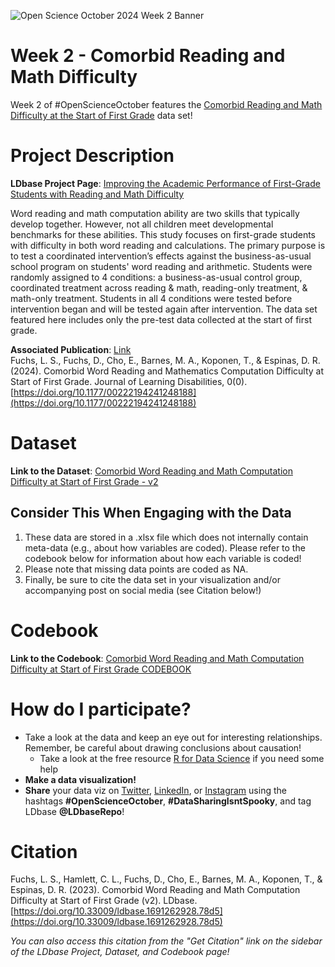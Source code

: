 ![Open Science October 2024 Week 2 Banner](https://github.com/user-attachments/assets/e8ff36f6-f2ee-4083-9d93-0614eddc7ed3)
# Week 2 - Comorbid Reading and Math Difficulty
Week 2 of #OpenScienceOctober features the [Comorbid Reading and Math Difficulty at the Start of First Grade](https://ldbase.org/projects/6238a896-f1cc-4cf9-9c52-b23fede10747) data set!

# Project Description
**LDbase Project Page**: [Improving the Academic Performance of First-Grade Students with Reading and Math Difficulty](https://ldbase.org/projects/6238a896-f1cc-4cf9-9c52-b23fede10747)

Word reading and math computation ability are two skills that typically develop together.  However, not all children meet developmental benchmarks for these abilities. This study focuses on first-grade students with difficulty in both word reading and calculations. The primary purpose is to test a coordinated intervention’s effects against the business-as-usual school program on students' word reading and arithmetic. Students were randomly assigned to 4 conditions: a business-as-usual control group, coordinated treatment across reading & math, reading-only treatment, & math-only treatment. Students in all 4 conditions were tested before intervention began and will be tested again after intervention. The data set featured here includes only the pre-test data collected at the start of first grade. 

**Associated Publication**: [Link](https://journals.sagepub.com/doi/full/10.1177/00222194241248188)  
Fuchs, L. S., Fuchs, D., Cho, E., Barnes, M. A., Koponen, T., & Espinas, D. R. (2024). Comorbid Word Reading and Mathematics Computation Difficulty at Start of First Grade. Journal of Learning Disabilities, 0(0). [https://doi.org/10.1177/00222194241248188](https://doi.org/10.1177/00222194241248188)

  
# Dataset
**Link to the Dataset**: [Comorbid Word Reading and Math Computation Difficulty at Start of First Grade - v2](https://ldbase.org/datasets/36480aef-d646-4d94-9a5f-6d205e19bb7a)

## Consider This When Engaging with the Data  
1. These data are stored in a .xlsx file which does not internally contain meta-data (e.g., about how variables are coded). Please refer to the codebook below for information about how each variable is coded! 
2. Please note that missing data points are coded as NA.
4. Finally, be sure to cite the data set in your visualization and/or accompanying post on social media (see Citation below!)

   
# Codebook
**Link to the Codebook**: [Comorbid Word Reading and Math Computation Difficulty at Start of First Grade CODEBOOK](https://ldbase.org/documents/dfa334ca-3fc4-4e0d-a0e0-17094bc8b626)  


# How do I participate?
-  Take a look at the data and keep an eye out for interesting relationships. Remember, be careful about drawing conclusions about causation!
   -  Take a look at the free resource [R for Data Science](https://r4ds.hadley.nz/) if you need some help
- **Make a data visualization!**
- **Share** your data viz on [Twitter](https://twitter.com/LDbaseRepo), [LinkedIn](https://www.linkedin.com/company/ldbaserepo/?viewAsMember=true), or [Instagram](https://www.instagram.com/ldbaserepo/) using the hashtags **#OpenScienceOctober**, **#DataSharingIsntSpooky**, and tag LDbase **@LDbaseRepo**!
  

# Citation
Fuchs, L. S., Hamlett, C. L., Fuchs, D., Cho, E., Barnes, M. A., Koponen, T., & Espinas, D. R. (2023). Comorbid Word Reading and Math Computation Difficulty at Start of First Grade (v2). LDbase. [https://doi.org/10.33009/ldbase.1691262928.78d5](https://doi.org/10.33009/ldbase.1691262928.78d5) 

*You can also access this citation from the "Get Citation" link on the sidebar of the LDbase Project, Dataset, and Codebook page!*
